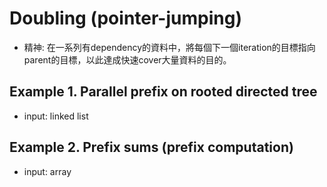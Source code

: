 # Doubling (pointer-jumping)

- 精神: 在一系列有dependency的資料中，將每個下一個iteration的目標指向parent的目標，以此達成快速cover大量資料的目的。

## Example 1. Parallel prefix on rooted directed tree
- input: linked list

## Example 2. Prefix sums (prefix computation)
- input: array

